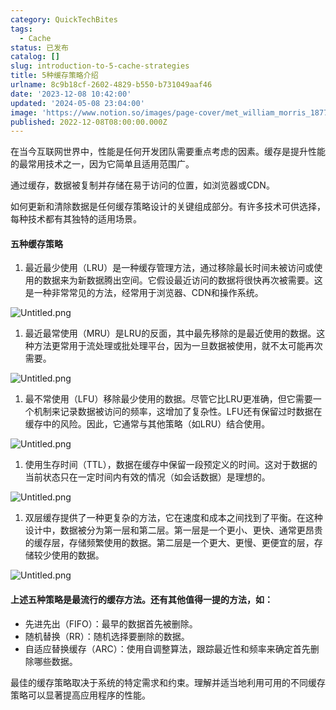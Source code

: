 ```yaml
---
category: QuickTechBites
tags:
  - Cache
status: 已发布
catalog: []
slug: introduction-to-5-cache-strategies
title: 5种缓存策略介绍
urlname: 8c9b18cf-2602-4829-b550-b731049aaf46
date: '2023-12-08 10:42:00'
updated: '2024-05-08 23:04:00'
image: 'https://www.notion.so/images/page-cover/met_william_morris_1877_willow.jpg'
published: 2022-12-08T08:00:00.000Z
---
```


在当今互联网世界中，性能是任何开发团队需要重点考虑的因素。缓存是提升性能的最常用技术之一，因为它简单且适用范围广。


通过缓存，数据被复制并存储在易于访问的位置，如浏览器或CDN。


如何更新和清除数据是任何缓存策略设计的关键组成部分。有许多技术可供选择，每种技术都有其独特的适用场景。


#### 五种缓存策略

1. 最近最少使用（LRU）是一种缓存管理方法，通过移除最长时间未被访问或使用的数据来为新数据腾出空间。它假设最近访问的数据将很快再次被需要。这是一种非常常见的方法，经常用于浏览器、CDN和操作系统。

![Untitled.png](https://prod-files-secure.s3.us-west-2.amazonaws.com/5d24fe63-e567-4804-86f9-9fdc62e13082/74494354-3dc7-4fc2-be3e-7e15913b3f24/Untitled.png?X-Amz-Algorithm=AWS4-HMAC-SHA256&X-Amz-Content-Sha256=UNSIGNED-PAYLOAD&X-Amz-Credential=ASIAZI2LB4664GETSWOA%2F20250130%2Fus-west-2%2Fs3%2Faws4_request&X-Amz-Date=20250130T053743Z&X-Amz-Expires=3600&X-Amz-Security-Token=IQoJb3JpZ2luX2VjEJX%2F%2F%2F%2F%2F%2F%2F%2F%2F%2FwEaCXVzLXdlc3QtMiJHMEUCIDHQ%2FGcZVYbGPQV2nZ%2BCzV3DzLwIEJ7ewAJWFA7SfDCIAiEA5EIdlaLGavFfx6MmncoufT0BaRGMLJX54WlxzI%2BGcHkqiAQInv%2F%2F%2F%2F%2F%2F%2F%2F%2F%2FARAAGgw2Mzc0MjMxODM4MDUiDAv2pHRYOt2FqeF5jyrcAw%2FMZxqaAiWaberheyaTFlpFb7AQRqDXctwwUM5Tpi39bMXqZL4ftfWrxqIV1d0scHQGSj5KPxOdeLLmrvXMzc3CW7hEiufxVJcGyIHluWqoLCpCzZj7LAf9R5WKI%2FMxCqpSUKwwBjN8kf9mWsX3vmkEego7ExYnDmf88%2FRo2OdIe2qhvespYq26pwGmshXKvprHbpqtEgyMsuZ0a2S3oAMwcmSW0Okg0VZS3b8jLR6PcRq%2F1trQmZX1J5LJX30o5ERGzo7dxrgvA1lUtpJR%2F1Z8nPbp9tGNLUY3UWao9myc8Zfw3pNmr2djkfoztaI7lew8pmyLz66%2FagjfuLWD%2FwKdiBoiMk4XFceJIjRRMS4Wz%2FOS277wkNujsffT1SPiyeu7X0D3g7fNDYOpCFgsTMGIwQ1YlCa9IBLe%2FOK1bmlKZGvxI5rCezRJvu0Z1F497pEu1Nn3eez%2FdOXUz%2BeunsCNHkvqOHX8aes0e2Q4AVrlsMZ0opnI10cRE4z%2BTT6uEHeucy77blHzHlR4NUclAdSM3GGHYozRKCcTF7wBKxDp0h%2FltpPARmDvsxxGMc7AifcBu5ABbFElQ%2FomXufI%2BaqI1GS4FywpL4mwy%2FMhNMcLm7C3%2BLTkqqpCTJ%2B0MOeG7LwGOqUByg9vgolG3zIpH4%2FCYVk102cy1HryTSChSRM0pUxGPCO3ZsAt9eh3C%2BW%2FzDEFa%2Bd1zTrIEqlBlV1Up2E4L3UXBI%2FRnUZHAnwWv7pP1Z6lke%2FuVHgWDBnpsBlVDJ980QfNuIECdpXpnzJbil6SflHhdnyghAhnzxfCMmz3VwEQAqtoqa7gxpDxEwhHLSb%2BQHvPxQD4CC0h%2BYo%2BeagZFB6sd3BBeaxW&X-Amz-Signature=4df581b480efb7313edbf7c19551ed3a3623ced8c89b55dceacabf89c89317f9&X-Amz-SignedHeaders=host&x-id=GetObject)

1. 最近最常使用（MRU）是LRU的反面，其中最先移除的是最近使用的数据。这种方法更常用于流处理或批处理平台，因为一旦数据被使用，就不太可能再次需要。

![Untitled.png](https://prod-files-secure.s3.us-west-2.amazonaws.com/5d24fe63-e567-4804-86f9-9fdc62e13082/9394e615-e149-4cd8-9a1b-e3c39cda8184/Untitled.png?X-Amz-Algorithm=AWS4-HMAC-SHA256&X-Amz-Content-Sha256=UNSIGNED-PAYLOAD&X-Amz-Credential=ASIAZI2LB4664GETSWOA%2F20250130%2Fus-west-2%2Fs3%2Faws4_request&X-Amz-Date=20250130T053743Z&X-Amz-Expires=3600&X-Amz-Security-Token=IQoJb3JpZ2luX2VjEJX%2F%2F%2F%2F%2F%2F%2F%2F%2F%2FwEaCXVzLXdlc3QtMiJHMEUCIDHQ%2FGcZVYbGPQV2nZ%2BCzV3DzLwIEJ7ewAJWFA7SfDCIAiEA5EIdlaLGavFfx6MmncoufT0BaRGMLJX54WlxzI%2BGcHkqiAQInv%2F%2F%2F%2F%2F%2F%2F%2F%2F%2FARAAGgw2Mzc0MjMxODM4MDUiDAv2pHRYOt2FqeF5jyrcAw%2FMZxqaAiWaberheyaTFlpFb7AQRqDXctwwUM5Tpi39bMXqZL4ftfWrxqIV1d0scHQGSj5KPxOdeLLmrvXMzc3CW7hEiufxVJcGyIHluWqoLCpCzZj7LAf9R5WKI%2FMxCqpSUKwwBjN8kf9mWsX3vmkEego7ExYnDmf88%2FRo2OdIe2qhvespYq26pwGmshXKvprHbpqtEgyMsuZ0a2S3oAMwcmSW0Okg0VZS3b8jLR6PcRq%2F1trQmZX1J5LJX30o5ERGzo7dxrgvA1lUtpJR%2F1Z8nPbp9tGNLUY3UWao9myc8Zfw3pNmr2djkfoztaI7lew8pmyLz66%2FagjfuLWD%2FwKdiBoiMk4XFceJIjRRMS4Wz%2FOS277wkNujsffT1SPiyeu7X0D3g7fNDYOpCFgsTMGIwQ1YlCa9IBLe%2FOK1bmlKZGvxI5rCezRJvu0Z1F497pEu1Nn3eez%2FdOXUz%2BeunsCNHkvqOHX8aes0e2Q4AVrlsMZ0opnI10cRE4z%2BTT6uEHeucy77blHzHlR4NUclAdSM3GGHYozRKCcTF7wBKxDp0h%2FltpPARmDvsxxGMc7AifcBu5ABbFElQ%2FomXufI%2BaqI1GS4FywpL4mwy%2FMhNMcLm7C3%2BLTkqqpCTJ%2B0MOeG7LwGOqUByg9vgolG3zIpH4%2FCYVk102cy1HryTSChSRM0pUxGPCO3ZsAt9eh3C%2BW%2FzDEFa%2Bd1zTrIEqlBlV1Up2E4L3UXBI%2FRnUZHAnwWv7pP1Z6lke%2FuVHgWDBnpsBlVDJ980QfNuIECdpXpnzJbil6SflHhdnyghAhnzxfCMmz3VwEQAqtoqa7gxpDxEwhHLSb%2BQHvPxQD4CC0h%2BYo%2BeagZFB6sd3BBeaxW&X-Amz-Signature=0cb4e38cd8762fad169c0cc3eb2dbb3328f921e4ea00da87ca56dbdba6bad00c&X-Amz-SignedHeaders=host&x-id=GetObject)

1. 最不常使用（LFU）移除最少使用的数据。尽管它比LRU更准确，但它需要一个机制来记录数据被访问的频率，这增加了复杂性。LFU还有保留过时数据在缓存中的风险。因此，它通常与其他策略（如LRU）结合使用。

![Untitled.png](https://prod-files-secure.s3.us-west-2.amazonaws.com/5d24fe63-e567-4804-86f9-9fdc62e13082/ff489bb8-941e-4617-b208-e17020ed7ada/Untitled.png?X-Amz-Algorithm=AWS4-HMAC-SHA256&X-Amz-Content-Sha256=UNSIGNED-PAYLOAD&X-Amz-Credential=ASIAZI2LB4664GETSWOA%2F20250130%2Fus-west-2%2Fs3%2Faws4_request&X-Amz-Date=20250130T053743Z&X-Amz-Expires=3600&X-Amz-Security-Token=IQoJb3JpZ2luX2VjEJX%2F%2F%2F%2F%2F%2F%2F%2F%2F%2FwEaCXVzLXdlc3QtMiJHMEUCIDHQ%2FGcZVYbGPQV2nZ%2BCzV3DzLwIEJ7ewAJWFA7SfDCIAiEA5EIdlaLGavFfx6MmncoufT0BaRGMLJX54WlxzI%2BGcHkqiAQInv%2F%2F%2F%2F%2F%2F%2F%2F%2F%2FARAAGgw2Mzc0MjMxODM4MDUiDAv2pHRYOt2FqeF5jyrcAw%2FMZxqaAiWaberheyaTFlpFb7AQRqDXctwwUM5Tpi39bMXqZL4ftfWrxqIV1d0scHQGSj5KPxOdeLLmrvXMzc3CW7hEiufxVJcGyIHluWqoLCpCzZj7LAf9R5WKI%2FMxCqpSUKwwBjN8kf9mWsX3vmkEego7ExYnDmf88%2FRo2OdIe2qhvespYq26pwGmshXKvprHbpqtEgyMsuZ0a2S3oAMwcmSW0Okg0VZS3b8jLR6PcRq%2F1trQmZX1J5LJX30o5ERGzo7dxrgvA1lUtpJR%2F1Z8nPbp9tGNLUY3UWao9myc8Zfw3pNmr2djkfoztaI7lew8pmyLz66%2FagjfuLWD%2FwKdiBoiMk4XFceJIjRRMS4Wz%2FOS277wkNujsffT1SPiyeu7X0D3g7fNDYOpCFgsTMGIwQ1YlCa9IBLe%2FOK1bmlKZGvxI5rCezRJvu0Z1F497pEu1Nn3eez%2FdOXUz%2BeunsCNHkvqOHX8aes0e2Q4AVrlsMZ0opnI10cRE4z%2BTT6uEHeucy77blHzHlR4NUclAdSM3GGHYozRKCcTF7wBKxDp0h%2FltpPARmDvsxxGMc7AifcBu5ABbFElQ%2FomXufI%2BaqI1GS4FywpL4mwy%2FMhNMcLm7C3%2BLTkqqpCTJ%2B0MOeG7LwGOqUByg9vgolG3zIpH4%2FCYVk102cy1HryTSChSRM0pUxGPCO3ZsAt9eh3C%2BW%2FzDEFa%2Bd1zTrIEqlBlV1Up2E4L3UXBI%2FRnUZHAnwWv7pP1Z6lke%2FuVHgWDBnpsBlVDJ980QfNuIECdpXpnzJbil6SflHhdnyghAhnzxfCMmz3VwEQAqtoqa7gxpDxEwhHLSb%2BQHvPxQD4CC0h%2BYo%2BeagZFB6sd3BBeaxW&X-Amz-Signature=e0f15c43879022b9d7cea3c77eb801b2d6cfb3db22a8011a45ffb4a6d5f72886&X-Amz-SignedHeaders=host&x-id=GetObject)

1. 使用生存时间（TTL），数据在缓存中保留一段预定义的时间。这对于数据的当前状态只在一定时间内有效的情况（如会话数据）是理想的。

![Untitled.png](https://prod-files-secure.s3.us-west-2.amazonaws.com/5d24fe63-e567-4804-86f9-9fdc62e13082/480ed8d3-f3c7-4a40-a9c6-4ca2e915c139/Untitled.png?X-Amz-Algorithm=AWS4-HMAC-SHA256&X-Amz-Content-Sha256=UNSIGNED-PAYLOAD&X-Amz-Credential=ASIAZI2LB4664GETSWOA%2F20250130%2Fus-west-2%2Fs3%2Faws4_request&X-Amz-Date=20250130T053743Z&X-Amz-Expires=3600&X-Amz-Security-Token=IQoJb3JpZ2luX2VjEJX%2F%2F%2F%2F%2F%2F%2F%2F%2F%2FwEaCXVzLXdlc3QtMiJHMEUCIDHQ%2FGcZVYbGPQV2nZ%2BCzV3DzLwIEJ7ewAJWFA7SfDCIAiEA5EIdlaLGavFfx6MmncoufT0BaRGMLJX54WlxzI%2BGcHkqiAQInv%2F%2F%2F%2F%2F%2F%2F%2F%2F%2FARAAGgw2Mzc0MjMxODM4MDUiDAv2pHRYOt2FqeF5jyrcAw%2FMZxqaAiWaberheyaTFlpFb7AQRqDXctwwUM5Tpi39bMXqZL4ftfWrxqIV1d0scHQGSj5KPxOdeLLmrvXMzc3CW7hEiufxVJcGyIHluWqoLCpCzZj7LAf9R5WKI%2FMxCqpSUKwwBjN8kf9mWsX3vmkEego7ExYnDmf88%2FRo2OdIe2qhvespYq26pwGmshXKvprHbpqtEgyMsuZ0a2S3oAMwcmSW0Okg0VZS3b8jLR6PcRq%2F1trQmZX1J5LJX30o5ERGzo7dxrgvA1lUtpJR%2F1Z8nPbp9tGNLUY3UWao9myc8Zfw3pNmr2djkfoztaI7lew8pmyLz66%2FagjfuLWD%2FwKdiBoiMk4XFceJIjRRMS4Wz%2FOS277wkNujsffT1SPiyeu7X0D3g7fNDYOpCFgsTMGIwQ1YlCa9IBLe%2FOK1bmlKZGvxI5rCezRJvu0Z1F497pEu1Nn3eez%2FdOXUz%2BeunsCNHkvqOHX8aes0e2Q4AVrlsMZ0opnI10cRE4z%2BTT6uEHeucy77blHzHlR4NUclAdSM3GGHYozRKCcTF7wBKxDp0h%2FltpPARmDvsxxGMc7AifcBu5ABbFElQ%2FomXufI%2BaqI1GS4FywpL4mwy%2FMhNMcLm7C3%2BLTkqqpCTJ%2B0MOeG7LwGOqUByg9vgolG3zIpH4%2FCYVk102cy1HryTSChSRM0pUxGPCO3ZsAt9eh3C%2BW%2FzDEFa%2Bd1zTrIEqlBlV1Up2E4L3UXBI%2FRnUZHAnwWv7pP1Z6lke%2FuVHgWDBnpsBlVDJ980QfNuIECdpXpnzJbil6SflHhdnyghAhnzxfCMmz3VwEQAqtoqa7gxpDxEwhHLSb%2BQHvPxQD4CC0h%2BYo%2BeagZFB6sd3BBeaxW&X-Amz-Signature=a3bacedb8bf2f2f5595c920487fb0c1f855325ab2a6f3137178708f10dd9d52b&X-Amz-SignedHeaders=host&x-id=GetObject)

1. 双层缓存提供了一种更复杂的方法，它在速度和成本之间找到了平衡。在这种设计中，数据被分为第一层和第二层。第一层是一个更小、更快、通常更昂贵的缓存层，存储频繁使用的数据。第二层是一个更大、更慢、更便宜的层，存储较少使用的数据。

![Untitled.png](https://prod-files-secure.s3.us-west-2.amazonaws.com/5d24fe63-e567-4804-86f9-9fdc62e13082/35e68090-275d-4707-9e9a-ce86f000e9eb/Untitled.png?X-Amz-Algorithm=AWS4-HMAC-SHA256&X-Amz-Content-Sha256=UNSIGNED-PAYLOAD&X-Amz-Credential=ASIAZI2LB4664GETSWOA%2F20250130%2Fus-west-2%2Fs3%2Faws4_request&X-Amz-Date=20250130T053743Z&X-Amz-Expires=3600&X-Amz-Security-Token=IQoJb3JpZ2luX2VjEJX%2F%2F%2F%2F%2F%2F%2F%2F%2F%2FwEaCXVzLXdlc3QtMiJHMEUCIDHQ%2FGcZVYbGPQV2nZ%2BCzV3DzLwIEJ7ewAJWFA7SfDCIAiEA5EIdlaLGavFfx6MmncoufT0BaRGMLJX54WlxzI%2BGcHkqiAQInv%2F%2F%2F%2F%2F%2F%2F%2F%2F%2FARAAGgw2Mzc0MjMxODM4MDUiDAv2pHRYOt2FqeF5jyrcAw%2FMZxqaAiWaberheyaTFlpFb7AQRqDXctwwUM5Tpi39bMXqZL4ftfWrxqIV1d0scHQGSj5KPxOdeLLmrvXMzc3CW7hEiufxVJcGyIHluWqoLCpCzZj7LAf9R5WKI%2FMxCqpSUKwwBjN8kf9mWsX3vmkEego7ExYnDmf88%2FRo2OdIe2qhvespYq26pwGmshXKvprHbpqtEgyMsuZ0a2S3oAMwcmSW0Okg0VZS3b8jLR6PcRq%2F1trQmZX1J5LJX30o5ERGzo7dxrgvA1lUtpJR%2F1Z8nPbp9tGNLUY3UWao9myc8Zfw3pNmr2djkfoztaI7lew8pmyLz66%2FagjfuLWD%2FwKdiBoiMk4XFceJIjRRMS4Wz%2FOS277wkNujsffT1SPiyeu7X0D3g7fNDYOpCFgsTMGIwQ1YlCa9IBLe%2FOK1bmlKZGvxI5rCezRJvu0Z1F497pEu1Nn3eez%2FdOXUz%2BeunsCNHkvqOHX8aes0e2Q4AVrlsMZ0opnI10cRE4z%2BTT6uEHeucy77blHzHlR4NUclAdSM3GGHYozRKCcTF7wBKxDp0h%2FltpPARmDvsxxGMc7AifcBu5ABbFElQ%2FomXufI%2BaqI1GS4FywpL4mwy%2FMhNMcLm7C3%2BLTkqqpCTJ%2B0MOeG7LwGOqUByg9vgolG3zIpH4%2FCYVk102cy1HryTSChSRM0pUxGPCO3ZsAt9eh3C%2BW%2FzDEFa%2Bd1zTrIEqlBlV1Up2E4L3UXBI%2FRnUZHAnwWv7pP1Z6lke%2FuVHgWDBnpsBlVDJ980QfNuIECdpXpnzJbil6SflHhdnyghAhnzxfCMmz3VwEQAqtoqa7gxpDxEwhHLSb%2BQHvPxQD4CC0h%2BYo%2BeagZFB6sd3BBeaxW&X-Amz-Signature=7181dcd091c6696d636d7cfc4f442203278792ff322c4c064d3fb30c6d05c022&X-Amz-SignedHeaders=host&x-id=GetObject)


#### 上述五种策略是最流行的缓存方法。还有其他值得一提的方法，如：

- 先进先出（FIFO）：最早的数据首先被删除。
- 随机替换（RR）：随机选择要删除的数据。
- 自适应替换缓存（ARC）：使用自调整算法，跟踪最近性和频率来确定首先删除哪些数据。

最佳的缓存策略取决于系统的特定需求和约束。理解并适当地利用可用的不同缓存策略可以显著提高应用程序的性能。

